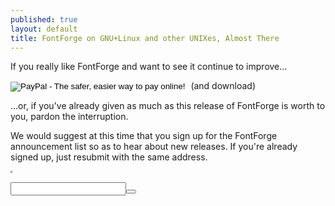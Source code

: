 ```yaml
---
published: true
layout: default
title: FontForge on GNU+Linux and other UNIXes, Almost There
---
```


If you really like FontForge and want to see it continue to improve...

<form action="https://www.paypal.com/cgi-bin/webscr" method="post" target="_top">
<input type="hidden" name="cmd" value="_s-xclick">
<input type="hidden" name="hosted_button_id" value="WARQFUKEGTWQC">
<input type="image" src="https://www.paypalobjects.com/en_US/i/btn/btn_donateCC_LG.gif" border="0" name="submit" alt="PayPal - The safer, easier way to pay online!">
<img alt="" border="0" src="https://www.paypalobjects.com/en_US/i/scr/pixel.gif" width="1" height="1">
(and download)
</form>

...or, if you've already given as much as this release of FontForge is worth to you, pardon the interruption.

We would suggest at this time that you sign up for the FontForge announcement list so as to hear about new releases. If you're already signed up, just resubmit with the same address.

<div style="height: 0, width:0, border: 0, visibility: hidden;">
<iframe width="0" height="0" border="0" name="emls_dummyframe" id="emls_dummyframe"></iframe>
<form id="emls_sform" name="emls_sform" action="https://lists.sourceforge.net/lists/subscribe/fontforge-announce" method="POST" target="emls_dummyframe">
<input name="fullname" type="hidden"/>
<input name="email" type="hidden"/>
<input type="hidden" name="pw" value=""/> <input type="hidden" name="pw-conf" value=""/> <input type="hidden" name="digest" value="0"/>
<input type="hidden" name="email-button" value="Subscribe"/>
</form>
</div>

<div id="emls_box">
<form id="emls_vform" style="display: inline;" name="emls_vform" onsubmit="subscribeClicked()">
<input name="email" type="text"/><button onclick="subscribeClicked()" type="button" value="Subscribe/Confirm and Download"/>
</form>
</div>
<div id="dl_continue_box" style="display: none;">
Thanks. Continue <a href="../gnulinux-dl">this way</a>.
</div>

<script>
// We need to switch to buttons.
function downloadClicked() {
	document.getElementById("emls_box").style.display = "none";
	document.getElementById("dl_continue_box").style.display = "inline";
}
function subscribeClicked() {
	document.forms["emls_sform"]["email"].value = document.forms["emls_vform"]["email"].value;
	document.getElementById("emls_sform").submit();
	downloadClicked();
}
</script>
